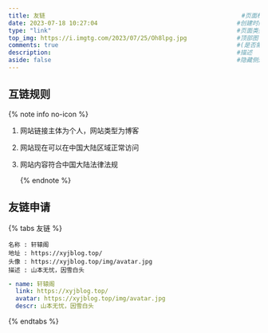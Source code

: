 ```yaml
---
title: 友链                   									#页面标题
date: 2023-07-18 10:27:04     									#创建时间
type: "link"                  									#页面类型(tags,link,categories)
top_img: https://i.imgtg.com/2023/07/25/Oh8lpg.jpg              #顶部图
comments: true         	  									    #(是否需要显示评论，默认true)
description:            	  									#描述
aside: false            	  									#隐藏侧边栏
---
```


## 互链规则

{% note info no-icon %}

1. 网站链接主体为个人，网站类型为博客

2. 网站现在可以在中国大陆区域正常访问

3. 网站内容符合中国大陆法律法规

   

   {% endnote %}

   

## 友链申请 

{% tabs 友链 %}
<!-- tab 默认 -->

```
名称 : 轩辕阁
地址 : https://xyjblog.top/
头像 : https://xyjblog.top/img/avatar.jpg
描述 : 山本无忧，因雪白头
```

<!-- endtab -->

<!-- tab butterfly -->

```yml
- name: 轩辕阁
  link: https://xyjblog.top/
  avatar: https://xyjblog.top/img/avatar.jpg
  descr: 山本无忧，因雪白头
```

<!-- endtab -->

{% endtabs %}
